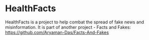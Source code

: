 # HealthFacts
HealthFacts is a project to help combat the spread of fake news and misinformation. It is part of another project - Facts and Fakes: https://github.com/Aryaman-Das/Facts-And-Fakes
